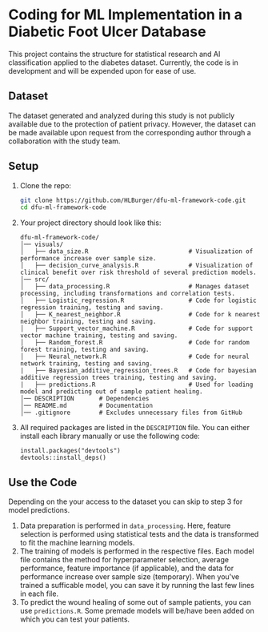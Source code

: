 # Coding for ML Implementation in a Diabetic Foot Ulcer Database
This project contains the structure for statistical research and AI classification applied to the diabetes dataset. Currently, the code is in development and will be expended upon for ease of use. 

## Dataset
The dataset generated and analyzed during this study is not publicly available due to the protection of patient privacy. However, the dataset can be made available upon request from the corresponding author through a collaboration with the study team. 

## Setup

1. Clone the repo:

   ```bash
   git clone https://github.com/HLBurger/dfu-ml-framework-code.git
   cd dfu-ml-framework-code

2. Your project directory should look like this:

   ```
   dfu-ml-framework-code/
   │── visuals/
   │   ├── data_size.R                            # Visualization of performance increase over sample size.
   │   ├── decision_curve_analysis.R              # Visualization of clinical benefit over risk threshold of several prediction models.
   │── src/
   │   ├── data_processing.R                      # Manages dataset processing, including transformations and correlation tests.
   │   ├── Logistic_regression.R                  # Code for logistic regression training, testing and saving.
   │   ├── K_nearest_neighbor.R                   # Code for k nearest neighbor training, testing and saving.
   │   ├── Support_vector_machine.R               # Code for support vector machine training, testing and saving.
   │   ├── Random_forest.R                        # Code for random forest training, testing and saving.
   │   ├── Neural_network.R                       # Code for neural network training, testing and saving.
   |   ├── Bayesian_additive_regression_trees.R   # Code for bayesian additive regression trees training, testing and saving.
   |   ├── predictions.R                          # Used for loading model and predicting out of sample patient healing. 
   │── DESCRIPTION       # Dependencies
   │── README.md         # Documentation
   │── .gitignore        # Excludes unnecessary files from GitHub
   ```
   
3. All required packages are listed in the `DESCRIPTION` file.
   You can either install each library manually or use the following code:
   ```
   install.packages("devtools")
   devtools::install_deps()
   ```

## Use the Code
Depending on the your access to the dataset you can skip to step 3 for model predictions.

1. Data preparation is performed in `data_processing`. Here, feature selection is performed using statistical tests and the data is transformed to fit the machine learning models.
2. The training of models is performed in the respective files. Each model file contains the method for hyperparameter selection, average performance, feature importance (if applicable), and the data for performance increase over sample size (temporary). When you've trained a sufficable model, you can save it by running the last few lines in each file.
3. To predict the wound healing of some out of sample patients, you can use `predictions.R`. Some premade models will be/have been added on which you can test your patients.



